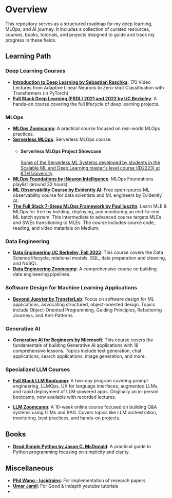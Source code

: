# Overview

This repository serves as a structured roadmap for my deep learning, MLOps, and AI journey. It includes a collection of curated resources, courses, books, tutorials, and projects designed to guide and track my progress in these fields.

## Learning Path

### Deep Learning Courses
- **[Introduction to Deep Learning by Sebastian Raschka](https://sebastianraschka.com/blog/2021/dl-course.html)**: 170 Video Lectures from Adaptive Linear Neurons to Zero-shot Classification with Transformers (in PyTorch).
- **[Full Stack Deep Learning (FSDL) 2021 and 2022 by UC Berkeley](https://fullstackdeeplearning.com/)**: A hands-on course covering the full lifecycle of deep learning projects.

### MLOps
- **[MLOps Zoomcamp](https://github.com/DataTalksClub/mlops-zoomcamp)**: A practical course focused on real-world MLOps practices.
- **[Serverless MLOps](https://www.serverless-ml.org/modules)**: Serverless MLOps course.
    - #### Serverless MLOps Project Showcase
      [Some of the Serverless ML Systems developed by students in the Scalable ML and Deep Learning master's level course (ID2223) at KTH University](https://id2223kth.github.io/assignments/2024/ID2223Projects2024.html).
- **[MLOps Foundations by iNeuron Intelligence](https://www.youtube.com/playlist?list=PLmQAMKHKeLZ9iaLWBULDE_hiPtOiHiDz0)**: MLOps Foundations playlist (around 32 hours).
- **[ML Observability Course by Evidently AI](https://learn.evidentlyai.com/)**: Free open-source ML observability course for data scientists and ML engineers by Evidently AI.
- **[The Full Stack 7-Steps MLOps Framework by Paul Iusztin](https://pauliusztin.medium.com)**: Learn MLE & MLOps for free by building, deploying, and monitoring an end-to-end ML batch system. This intermediate to advanced course targets MLEs and SWEs transitioning to MLEs. The course includes source code, reading, and video materials on Medium.

### Data Engineering
- **[Data Engineering UC Berkeley, Fall 2022](https://fa22.data101.org/)**: This course covers the Data Science lifecycle, relational models, SQL, data preparation and cleaning, and NoSQL.
- **[Data Engineering Zoomcamp](https://github.com/DataTalksClub/data-engineering-zoomcamp)**: A comprehensive course on building data engineering pipelines.

### Software Design for Machine Learning Applications
- **[Beyond Jupyter by TransferLab](https://transferlab.ai/trainings/beyond-jupyter/)**: Focus on software design for ML applications, advocating structured, object-oriented design. Topics include Object-Oriented Programming, Guiding Principles, Refactoring Journeys, and Anti-Patterns.

### Generative AI
- **[Generative AI for Beginners by Microsoft](https://microsoft.github.io/generative-ai-for-beginners/)**: This course covers the fundamentals of building Generative AI applications with 18 comprehensive lessons. Topics include text generation, chat applications, search applications, image generation, and more.

### Specialized LLM Courses
- **[Full Stack LLM Bootcamp](https://thefullstack.com/llm-bootcamp)**: A two-day program covering prompt engineering, LLMOps, UX for language interfaces, augmented LLMs, and rapid deployment of LLM-powered apps. Originally an in-person bootcamp, now available with recorded lectures.

- **[LLM Zoomcamp](https://github.com/DataTalksClub/llm-zoomcamp)**: A 10-week online course focused on building Q&A systems using LLMs and RAG. Covers topics like LLM orchestration, monitoring, best practices, and hands-on projects.


## Books
- **[Dead Simple Python by Jason C. McDonald](https://learning.oreilly.com/library/view/dead-simple-python/9781098156671/f07.xhtml)**: A practical guide to Python programming focusing on simplicity and clarity.

## Miscellaneous
- **[Phil Wang - lucidrains](https://github.com/lucidrains?tab=repositories)**: For implementation of research papers
- **[Umar Jamil](https://www.youtube.com/@umarjamilai/videos)**: For Good & indepth youtube tutorials
- 
